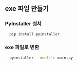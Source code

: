 ## exe 파일 만들기

### PyInstaller 설치
```bash
  pip install pyinstaller
```

### exe 파일로 변환
```bash
  pyinstaller --onefile main.py
```
